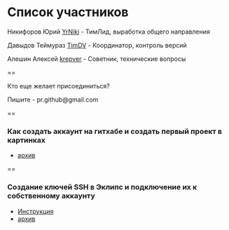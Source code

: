 Список участников
==


Никифоров Юрий [YrNiki](https://github.com/YrNiki)  - ТимЛид, выработка общего направления

Давыдов Теймураз [TimDV](https://github.com/TimDV) - Координатор, контроль версий

Алешин Алексей [krepver](https://github.com/krepver) - Советник, технические вопросы

==

Кто еще желает присоединиться?
<p>Пишите - pr.github@gmail.com

==

### Как создать аккаунт на гитхабе и создать первый проект в картинках 
- <a href="https://www.dropbox.com/s/93pisye26r1t6xj/%D0%90%D0%BA%D0%BA%D0%B0%D1%83%D0%BD%D1%82%20GIT.rar"> архив</a>

==

### Создание ключей SSH в Эклипс и подключение их к собственному аккаунту 
- <a href="http://www.agentlab.ru/confluence/pages/viewpage.action?pageId=41058453">Инструкция</a>
- <a href="https://www.dropbox.com/s/5i53qfh57lbnakz/SSH%20%D0%BA%D0%BB%D1%8E%D1%87.zip">архив</a>
